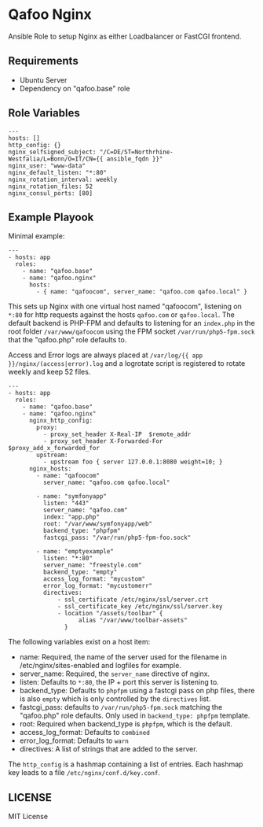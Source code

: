 Qafoo Nginx
===========

Ansible Role to setup Nginx as either Loadbalancer or FastCGI frontend.

Requirements
------------

- Ubuntu Server
- Dependency on "qafoo.base" role

Role Variables
--------------

    ---
    hosts: []
    http_config: {}
    nginx_selfsigned_subject: "/C=DE/ST=Northrhine-Westfalia/L=Bonn/O=IT/CN={{ ansible_fqdn }}"
    nginx_user: "www-data"
    nginx_default_listen: "*:80"
    nginx_rotation_interval: weekly
    nginx_rotation_files: 52
    nginx_consul_ports: [80]

Example Playook
---------------

Minimal example:

    ---
    - hosts: app
      roles:
        - name: "qafoo.base"
        - name: "qafoo.nginx"
          hosts:
            - { name: "qafoocom", server_name: "qafoo.com qafoo.local" }

This sets up Nginx with one virtual host named "qafoocom", listening on
``*:80`` for http requests against the hosts `qafoo.com` or `qafoo.local`. The
default backend is PHP-FPM and defaults to listening for an `index.php` in the
root folder `/var/www/qafoocom` using the FPM socket `/var/run/php5-fpm.sock`
that the "qafoo.php" role defaults to.

Access and Error logs are always placed at `/var/log/{{ app }}/nginx/(access|error).log` and
a logrotate script is registered to rotate weekly and keep 52 files.

    ---
    - hosts: app
      roles:
        - name: "qafoo.base"
        - name: "qafoo.nginx"
          nginx_http_config:
            proxy:
              - proxy_set_header X-Real-IP  $remote_addr
              - proxy_set_header X-Forwarded-For $proxy_add_x_forwarded_for
            upstream:
              - upstream foo { server 127.0.0.1:8080 weight=10; }
          nginx_hosts:
            - name: "qafoocom"
              server_name: "qafoo.com qafoo.local"

            - name: "symfonyapp"
              listen: "443"
              server_name: "qafoo.com"
              index: "app.php"
              root: "/var/www/symfonyapp/web"
              backend_type: "phpfpm"
              fastcgi_pass: "/var/run/php5-fpm-foo.sock"

            - name: "emptyexample"
              listen: "*:80"
              server_name: "freestyle.com"
              backend_type: "empty"
              access_log_format: "mycustom"
              error_log_format: "mycustomerr"
              directives:
                  - ssl_certificate /etc/nginx/ssl/server.crt
                  - ssl_certificate_key /etc/nginx/ssl/server.key
                  - location "/assets/toolbar" {
                        alias "/var/www/toolbar-assets"
                    }

The following variables exist on a host item:

- name: Required, the name of the server used for the filename in /etc/nginx/sites-enabled and logfiles for example.
- server_name: Required, the `server_name` directive of nginx.
- listen: Defaults to `*:80`, the IP + port this server is listening to.
- backend_type: Defaults to `phpfpm` using a fastcgi pass on php files, there is also `empty` which is only controlled by the `directives` list.
- fastcgi_pass: defaults to `/var/run/php5-fpm.sock` matching the "qafoo.php" role defaults. Only used in `backend_type: phpfpm` template.
- root: Required when backend_type is `phpfpm`, which is the default.
- access_log_format: Defaults to `combined`
- error_log_format: Defaults to `warn`
- directives: A list of strings that are added to the server.

The `http_config` is a hashmap containing a list of entries. Each hashmap key leads to a file `/etc/nginx/conf.d/key.conf`.

LICENSE
-------

MIT License
